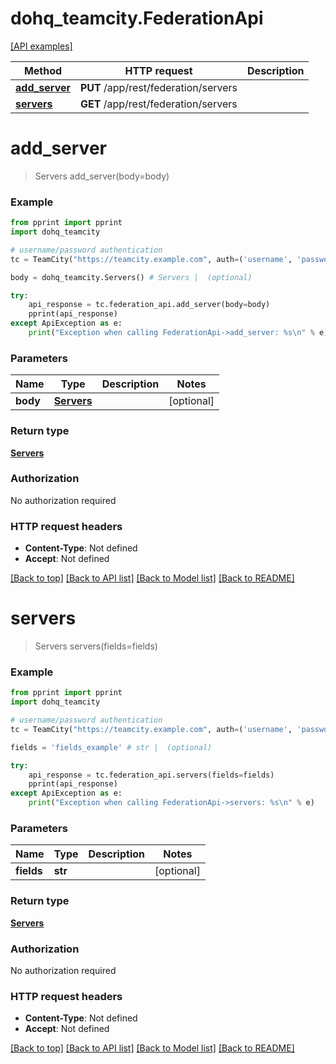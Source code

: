 # dohq_teamcity.FederationApi

[[API examples]](http://devopshq.github.io/teamcity/teamcity_apis/FederationApi.html)

Method | HTTP request | Description
------------- | ------------- | -------------
[**add_server**](FederationApi.md#add_server) | **PUT** /app/rest/federation/servers | 
[**servers**](FederationApi.md#servers) | **GET** /app/rest/federation/servers | 


# **add_server**
> Servers add_server(body=body)



### Example
```python
from pprint import pprint
import dohq_teamcity

# username/password authentication
tc = TeamCity("https://teamcity.example.com", auth=('username', 'password'))

body = dohq_teamcity.Servers() # Servers |  (optional)

try:
    api_response = tc.federation_api.add_server(body=body)
    pprint(api_response)
except ApiException as e:
    print("Exception when calling FederationApi->add_server: %s\n" % e)
```

### Parameters

Name | Type | Description  | Notes
------------- | ------------- | ------------- | -------------
 **body** | [**Servers**](Servers.md)|  | [optional] 

### Return type

[**Servers**](Servers.md)

### Authorization

No authorization required

### HTTP request headers

 - **Content-Type**: Not defined
 - **Accept**: Not defined


[[Back to top]](#) [[Back to API list]](../README.md#documentation-for-api-endpoints) [[Back to Model list]](../README.md#documentation-for-models) [[Back to README]](../README.md)


# **servers**
> Servers servers(fields=fields)



### Example
```python
from pprint import pprint
import dohq_teamcity

# username/password authentication
tc = TeamCity("https://teamcity.example.com", auth=('username', 'password'))

fields = 'fields_example' # str |  (optional)

try:
    api_response = tc.federation_api.servers(fields=fields)
    pprint(api_response)
except ApiException as e:
    print("Exception when calling FederationApi->servers: %s\n" % e)
```

### Parameters

Name | Type | Description  | Notes
------------- | ------------- | ------------- | -------------
 **fields** | **str**|  | [optional] 

### Return type

[**Servers**](Servers.md)

### Authorization

No authorization required

### HTTP request headers

 - **Content-Type**: Not defined
 - **Accept**: Not defined


[[Back to top]](#) [[Back to API list]](../README.md#documentation-for-api-endpoints) [[Back to Model list]](../README.md#documentation-for-models) [[Back to README]](../README.md)



